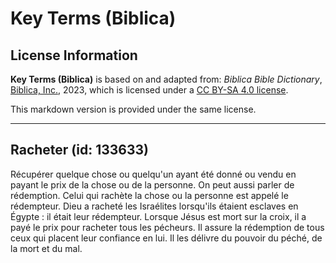 # Key Terms (Biblica)

## License Information

**Key Terms (Biblica)** is based on and adapted from: _Biblica Bible Dictionary_, [Biblica, Inc.](https://www.biblica.com/), 2023, which is licensed under a [CC BY-SA 4.0 license](https://creativecommons.org/licenses/by-sa/4.0/legalcode.en).

This markdown version is provided under the same license.



--------------------------------

## Racheter (id: 133633)

Récupérer quelque chose ou quelqu'un ayant été donné ou vendu en payant le prix de la chose ou de la personne. On peut aussi parler de rédemption. Celui qui rachète la chose ou la personne est appelé le rédempteur. Dieu a racheté les Israélites lorsqu'ils étaient esclaves en Égypte : il était leur rédempteur. Lorsque Jésus est mort sur la croix, il a payé le prix pour racheter tous les pécheurs. Il assure la rédemption de tous ceux qui placent leur confiance en lui. Il les délivre du pouvoir du péché, de la mort et du mal.


